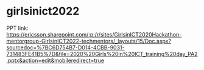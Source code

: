 # girlsinict2022

PPT link:
https://ericsson.sharepoint.com/:p:/r/sites/GirlsinICT2020Hackathon-mentorgroup-GirlsinICT2022-techmentors/_layouts/15/Doc.aspx?sourcedoc=%7BC6D754B7-D014-4CBB-9031-731483FE41B5%7D&file=2020%20Girls%20in%20ICT_training%20day_PA2.pptx&action=edit&mobileredirect=true

